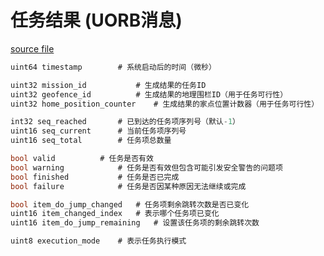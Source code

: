 # 任务结果 (UORB消息)

[source file](https://github.com/PX4/PX4-Autopilot/blob/main/msg/MissionResult.msg)

```c
uint64 timestamp		# 系统启动后的时间（微秒）

uint32 mission_id   		# 生成结果的任务ID
uint32 geofence_id  		# 生成结果的地理围栏ID（用于任务可行性）
uint32 home_position_counter  	# 生成结果的家点位置计数器（用于任务可行性）

int32 seq_reached		# 已到达的任务项序列号（默认-1）
uint16 seq_current		# 当前任务项序列号
uint16 seq_total		# 任务项总数量

bool valid			# 任务是否有效
bool warning			# 任务是否有效但包含可能引发安全警告的问题项
bool finished			# 任务是否已完成
bool failure			# 任务是否因某种原因无法继续或完成

bool item_do_jump_changed	# 任务项剩余跳转次数是否已变化
uint16 item_changed_index	# 表示哪个任务项已变化
uint16 item_do_jump_remaining	# 设置该任务项的剩余跳转次数

uint8 execution_mode	# 表示任务执行模式

```